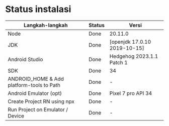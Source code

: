 # Status instalasi

| Langkah-langkah                           | Status | Versi                       | 
| ----------------------------------------- | ------ | --------------------------- | 
| Node                                      | Done   | 20.11.0                     | 
| JDK                                       | Done   | [openjdk 17.0.10 2019-10-15]| 
| Android Studio                            | Done   | Hedgehog 2023.1.1 Patch 1   | 
| SDK                                       | Done   | 34                          | 
| ANDROID_HOME & Add platform-tools to Path | Done   | -                           | 
| Android Emulator (opt)                    | Done   | Pixel 7 pro API 34          | 
| Create Project RN using npx               | Done   | -                           | 
| Run Project on Emulator / Device          | Done   | -                           |